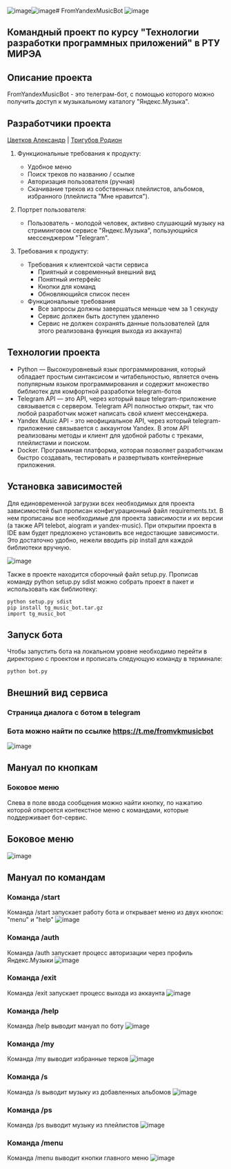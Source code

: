 ![image](https://github.com/yofujitsu/tg_music_bot/assets/78373273/3a8940e1-3a05-49ad-a689-98c1719e3060)![image](https://github.com/yofujitsu/tg_music_bot/assets/78373273/bc85ba47-4af7-48c7-a0e5-c7afa4ea6fc2)# FromYandexMusicBot
![image](https://github.com/yofujitsu/tg_music_bot/assets/78373273/227f865d-cdc6-448c-992e-16baaad2f07e)

## Командный проект по курсу "Технологии разработки программных приложений" в РТУ МИРЭА
## Описание проекта
FromYandexMusicBot - это телеграм-бот, с помощью которого можно получить доступ к музыкальному каталогу "Яндекс.Музыка".
## Разработчики проекта
[Цветков Александр](https://github.com/yofujtsu) | [Тригубов Родион](https://github.com/Ulquiorrashif)

1. Функциональные требования к продукту:
    - Удобное меню
    - Поиск треков по названию / ссылке
    - Авторизация пользователя (ручная)
    - Скачивание треков из собственных плейлистов, альбомов, избранного (плейлиста "Мне нравится"). 

2. Портрет пользователя:
    - Пользователь - молодой человек, активно слушающий музыку на стриминговом сервисе "Яндекс.Музыка", пользующийся мессенджером "Telegram".

3. Требования к продукту:
    + Требования к клиентской части сервиса
      - Приятный и современный внешний вид 
      - Понятный интерфейс
      - Кнопки для команд
      - Обновляющийся список песен
    + Функциональные требования
      - Все запросы должны завершаться меньше чем за 1 секунду
      - Сервис должен быть доступен удаленно
      - Сервис не должен сохранять данные пользователей (для этого реализована функция выхода из аккаунта)
 
## Технологии проекта
   + Python — Высокоуровневый язык программирования, который обладает простым синтаксисом и читабельностью, является очень популярным языком программирования и содержит множество библиотек для комфортной разработки telegram-ботов
   + Telegram API — это API, через который ваше telegram-приложение связывается с сервером. Telegram API полностью открыт, так что любой разработчик может написать свой клиент мессенджера.
   + Yandex Music API - это неофициальное API, через который telegram-приложение связывается с аккаунтом Yandex. В этом API реализованы методы и клиент для удобной работы с треками, плейлистами и поиском.
   + Docker. Программная платформа, которая позволяет разработчикам быстро создавать, тестировать и развертывать контейнерные приложения.


## Установка зависимостей
Для единовременной загрузки всех необходимых для проекта зависимостей был прописан конфигурационный файл requirements.txt. В нем прописаны все необходимые для проекта зависимости и их версии (а также API telebot, aiogram и yandex-music). При открытии проекта в IDE вам будет предложено установить все недостающие зависимости. Это достаточно удобно, нежели вводить pip install для каждой библиотеки вручную.

![image](https://github.com/yofujitsu/tg_music_bot/assets/78373273/5f997ee1-d46e-4050-a969-86a9ac5f035e)

Также в проекте находится сборочный файл setup.py. Прописав команду python setup.py sdist можно собрать проект в пакет и использовать как библиотеку:
```
python setup.py sdist
pip install tg_music_bot.tar.gz
import tg_music_bot
```

## Запуск бота
Чтобы запустить бота на локальном уровне необходимо перейти в директорию с проектом и прописать следующую команду в терминале:
```
python bot.py
```

## Внешний вид сервиса
### Страница диалога с ботом в telegram
### Бота можно найти по ссылке https://t.me/fromvkmusicbot
![image](https://github.com/yofujitsu/tg_music_bot/assets/78373273/7e2d0f10-a87d-49fa-b670-46048dc3bc06)


## Мануал по кнопкам
### Боковое меню
Слева в поле ввода сообщения можно найти кнопку, по нажатию которой откроется контекстное меню с командами, которые поддерживает бот-сервис.
## Боковое меню
![image](https://github.com/yofujitsu/tg_music_bot/assets/78373273/d45e01bd-2265-4a97-a386-ec6e7b458d18)



## Мануал по командам
### Команда /start
Команда /start запускает работу бота и открывает меню из двух кнопок: "menu" и "help"
![image](https://github.com/yofujitsu/tg_music_bot/assets/78373273/c8fad584-510c-4e4a-9de0-f540f81536ea)
### Команда /auth
Команда /auth запускает процесс авторизации через профиль Яндекс.Музыки
![image](https://github.com/yofujitsu/tg_music_bot/assets/78373273/1c247af1-bccf-4add-8a73-50b33ded790b)
### Команда /exit
Команда /exit запускает процесс выхода из аккаунта
![image](https://github.com/yofujitsu/tg_music_bot/assets/78373273/028d028f-6f0d-4b92-8a7b-d5dc1cd2845f)
### Команда /help
Команда /help выводит мануал по боту
![image](https://github.com/yofujitsu/tg_music_bot/assets/78373273/c8fad584-510c-4e4a-9de0-f540f81536ea)
### Команда /my
Команда /my выводит избранные терков
![image](https://github.com/yofujitsu/tg_music_bot/assets/78373273/bb2adcf4-d00b-49b7-a03f-0c9fff3a6fe4)
### Команда /s
Команда /s выводит музыку из добавленных альбомов
![image](https://github.com/yofujitsu/tg_music_bot/assets/78373273/e7c44d12-dc46-4425-b104-270589a4b193)
### Команда /ps
Команда /ps выводит музыку из плейлистов
![image](https://github.com/yofujitsu/tg_music_bot/assets/78373273/dcb556ab-1394-4dee-8365-9b841db1a36a)
### Команда /menu
Команда /menu выводит кнопки главного меню
![image](https://github.com/yofujitsu/tg_music_bot/assets/78373273/510317c9-714d-4e68-ad7a-0e371b05df25)

